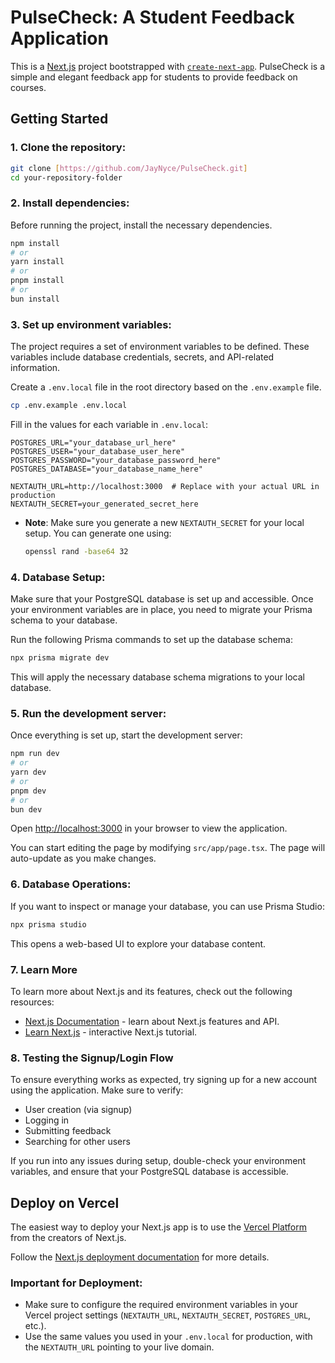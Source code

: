 # PulseCheck: A Student Feedback Application

This is a [Next.js](https://nextjs.org) project bootstrapped with [`create-next-app`](https://nextjs.org/docs/app/api-reference/cli/create-next-app). PulseCheck is a simple and elegant feedback app for students to provide feedback on courses.

## Getting Started

### 1. **Clone the repository:**

```bash
git clone [https://github.com/JayNyce/PulseCheck.git]
cd your-repository-folder
```

### 2. **Install dependencies:**

Before running the project, install the necessary dependencies.

```bash
npm install
# or
yarn install
# or
pnpm install
# or
bun install
```

### 3. **Set up environment variables:**

The project requires a set of environment variables to be defined. These variables include database credentials, secrets, and API-related information.

Create a `.env.local` file in the root directory based on the `.env.example` file.

```bash
cp .env.example .env.local
```

Fill in the values for each variable in `.env.local`:

```env
POSTGRES_URL="your_database_url_here"
POSTGRES_USER="your_database_user_here"
POSTGRES_PASSWORD="your_database_password_here"
POSTGRES_DATABASE="your_database_name_here"

NEXTAUTH_URL=http://localhost:3000  # Replace with your actual URL in production
NEXTAUTH_SECRET=your_generated_secret_here
```

- **Note**: Make sure you generate a new `NEXTAUTH_SECRET` for your local setup. You can generate one using:
  ```bash
  openssl rand -base64 32
  ```

### 4. **Database Setup:**

Make sure that your PostgreSQL database is set up and accessible. Once your environment variables are in place, you need to migrate your Prisma schema to your database.

Run the following Prisma commands to set up the database schema:

```bash
npx prisma migrate dev
```

This will apply the necessary database schema migrations to your local database.

### 5. **Run the development server:**

Once everything is set up, start the development server:

```bash
npm run dev
# or
yarn dev
# or
pnpm dev
# or
bun dev
```

Open [http://localhost:3000](http://localhost:3000) in your browser to view the application.

You can start editing the page by modifying `src/app/page.tsx`. The page will auto-update as you make changes.

### 6. **Database Operations:**

If you want to inspect or manage your database, you can use Prisma Studio:

```bash
npx prisma studio
```

This opens a web-based UI to explore your database content.

### 7. **Learn More**

To learn more about Next.js and its features, check out the following resources:

- [Next.js Documentation](https://nextjs.org/docs) - learn about Next.js features and API.
- [Learn Next.js](https://nextjs.org/learn) - interactive Next.js tutorial.

### 8. **Testing the Signup/Login Flow**

To ensure everything works as expected, try signing up for a new account using the application. Make sure to verify:
- User creation (via signup)
- Logging in
- Submitting feedback
- Searching for other users

If you run into any issues during setup, double-check your environment variables, and ensure that your PostgreSQL database is accessible.

## Deploy on Vercel

The easiest way to deploy your Next.js app is to use the [Vercel Platform](https://vercel.com/new?utm_medium=default-template&filter=next.js&utm_source=create-next-app&utm_campaign=create-next-app-readme) from the creators of Next.js.

Follow the [Next.js deployment documentation](https://nextjs.org/docs/app/building-your-application/deploying) for more details.

### **Important for Deployment:**
- Make sure to configure the required environment variables in your Vercel project settings (`NEXTAUTH_URL`, `NEXTAUTH_SECRET`, `POSTGRES_URL`, etc.).
- Use the same values you used in your `.env.local` for production, with the `NEXTAUTH_URL` pointing to your live domain.
